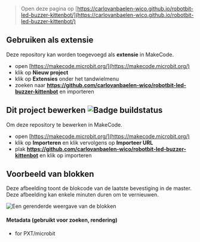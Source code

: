 
> Open deze pagina op [https://carlovanbaelen-wico.github.io/robotbit-led-buzzer-kittenbot/](https://carlovanbaelen-wico.github.io/robotbit-led-buzzer-kittenbot/)

## Gebruiken als extensie

Deze repository kan worden toegevoegd als **extensie** in MakeCode.

* open [https://makecode.microbit.org/](https://makecode.microbit.org/)
* klik op **Nieuw project**
* klik op **Extensies** onder het tandwielmenu
* zoeken naar **https://github.com/carlovanbaelen-wico/robotbit-led-buzzer-kittenbot** en importeren

## Dit project bewerken ![Badge buildstatus](https://github.com/carlovanbaelen-wico/robotbit-led-buzzer-kittenbot/workflows/MakeCode/badge.svg)

Om deze repository te bewerken in MakeCode.

* open [https://makecode.microbit.org/](https://makecode.microbit.org/)
* klik op **Importeren** en klik vervolgens op **Importeer URL**
* plak **https://github.com/carlovanbaelen-wico/robotbit-led-buzzer-kittenbot** en klik op importeren

## Voorbeeld van blokken

Deze afbeelding toont de blokcode van de laatste bevestiging in de master.
Deze afbeelding kan enkele minuten duren om te vernieuwen.

![Een gerenderde weergave van de blokken](https://github.com/carlovanbaelen-wico/robotbit-led-buzzer-kittenbot/raw/master/.github/makecode/blocks.png)

#### Metadata (gebruikt voor zoeken, rendering)

* for PXT/microbit
<script src="https://makecode.com/gh-pages-embed.js"></script><script>makeCodeRender("{{ site.makecode.home_url }}", "{{ site.github.owner_name }}/{{ site.github.repository_name }}");</script>
